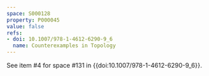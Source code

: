 ```yaml
---
space: S000128
property: P000045
value: false
refs:
- doi: 10.1007/978-1-4612-6290-9_6
  name: Counterexamples in Topology
---
```


See item #4 for space #131 in {{doi:10.1007/978-1-4612-6290-9_6}}.
